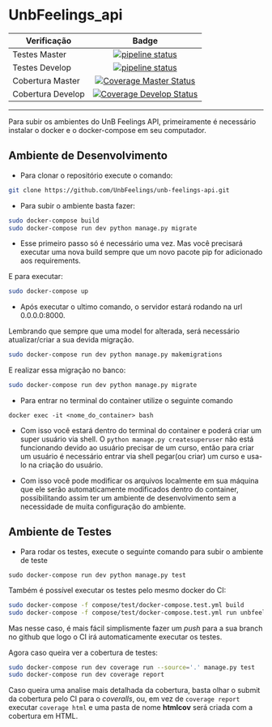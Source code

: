 # UnbFeelings_api

| Verificação       | Badge         |
| ------------------|:-------------:|
| Testes Master     | [![pipeline status](https://gitlab.com/UnbFeelings/unb-feelings-api/badges/master/pipeline.svg)](https://gitlab.com/UnbFeelings/unb-feelings-api/commits/master) |
| Testes Develop    | [![pipeline status](https://gitlab.com/UnbFeelings/unb-feelings-api/badges/develop/pipeline.svg)](https://gitlab.com/UnbFeelings/unb-feelings-api/commits/master) |
| Cobertura Master  | [![Coverage Master Status](https://coveralls.io/repos/github/UnbFeelings/unb-feelings-api/badge.svg?branch=master)](https://coveralls.io/github/UnbFeelings/unb-feelings-api?branch=master) |
| Cobertura Develop | [![Coverage Develop Status](https://coveralls.io/repos/github/UnbFeelings/unb-feelings-api/badge.svg?branch=develop)](https://coveralls.io/github/UnbFeelings/unb-feelings-api?branch=develop) |

***

Para subir os ambientes do UnB Feelings API, primeiramente é necessário instalar o docker e o docker-compose em seu computador.

## Ambiente de Desenvolvimento

* Para clonar o repositório execute o comando:
```bash
git clone https://github.com/UnbFeelings/unb-feelings-api.git
```

* Para subir o ambiente basta fazer:
```bash
sudo docker-compose build
sudo docker-compose run dev python manage.py migrate
```
* Esse primeiro passo só é necessário uma vez. Mas você precisará executar uma nova build sempre que um novo pacote pip for adicionado aos requirements.

E para executar:
```bash
sudo docker-compose up
```
* Após executar o ultimo comando, o servidor estará rodando na url 0.0.0.0:8000.

Lembrando que sempre que uma model for alterada, será necessário atualizar/criar a sua devida migração.
```bash
sudo docker-compose run dev python manage.py makemigrations
```
E realizar essa migração no banco:
```bash
sudo docker-compose run dev python manage.py migrate
```

* Para entrar no terminal do container utilize o seguinte comando
```
docker exec -it <nome_do_container> bash
```

* Com isso você estará dentro do terminal do container e poderá criar um super usuário via shell.
O ```python manage.py createsuperuser``` não está funcionando
devido ao usuário precisar de um curso, então para criar um usuário é necessário entrar via shell pegar(ou criar) um curso e usa-lo na criação do usuário.

* Com isso você pode modificar os arquivos localmente em sua máquina que ele serão automaticamente modificados dentro do container, possibilitando assim ter um ambiente de desenvolvimento sem a necessidade de muita configuração do ambiente.

## Ambiente de Testes

* Para rodar os testes, execute o seguinte comando para subir o ambiente de teste
```
sudo docker-compose run dev python manage.py test
```

Também é possível executar os testes pelo mesmo docker do CI:
```bash
sudo docker-compose -f compose/test/docker-compose.test.yml build
sudo docker-compose -f compose/test/docker-compose.test.yml run unbfeelings-test python manage.py test
```

Mas nesse caso, é mais fácil simplismente fazer um _push_ para a sua branch no github que logo o CI irá automaticamente executar os testes.

Agora caso queira ver a cobertura de testes:
```bash
sudo docker-compose run dev coverage run --source='.' manage.py test
sudo docker-compose run dev coverage report
```

Caso queira uma analise mais detalhada da cobertura, basta olhar o submit da cobertura pelo CI para o _coveralls_, ou, em vez de ```coverage report``` executar ```coverage html``` e uma pasta de nome __htmlcov__ será criada com a cobertura em HTML.
